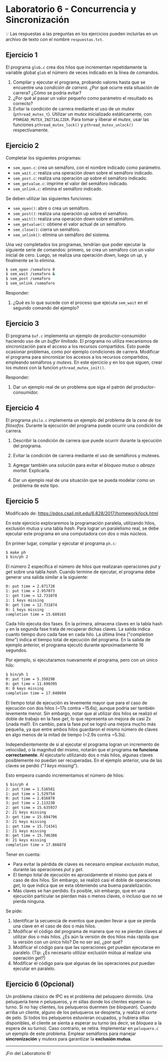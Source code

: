 # Laboratorio 6 - Concurrencia y Sincronización

:bulb: Las respuestas a las preguntas en los ejercicios pueden incluirlas en un archivo de texto con el nombre `respuestas.txt`.

## Ejercicio 1

El programa `glob.c` crea dos hilos que incrementan repetidamente la variable global `glob` el número de veces indicado en la línea de comandos.

1. Compilar y ejecutar el programa, probando valores hasta que se encuentre una _condición de carrera_. ¿Por qué ocurre esta situación de carrera? ¿Cómo se podría evitar?
2. ¿Por qué al pasar un valor pequeño como parámetro el resultado es correcto?
3. Evitar la condición de carrera mediante el uso de un _mutex_ (`pthread_mutex_t`). Utilizar un _mutex_ inicializado estáticamente, con `PTHREAD_MUTEX_INITIALIZER`. Para tomar y liberar el _mutex_, usar las funciones `pthread_mutex_lock()` y `pthread_mutex_unlock()` respectivamente.

## Ejercicio 2

Completar los siguientes programas:

* `sem_open.c`: crea un semáforo, con el nombre indicado como parámetro.
* `sem_wait.c`: realiza una operación _down_ sobre el semáforo indicado.
* `sem_post.c`: realiza una operación _up_ sobre el semáforo indicado.
* `sem_getvalue.c`: imprime el valor del semáforo indicado.
* `sem_unlink.c`: elimina el semáforo indicado.

Se deben utilizar las siguientes funciones:
* `sem_open()`: abre o crea un semáforo.
* `sem_post()`: realiza una operación up sobre el semáforo.
* `sem_wait()`: realiza una operación down sobre el semáforo.
* `sem_getvalue()`: obtiene el valor actual de un semáforo.
* `sem_close()`: cierra un semáforo.
* `sem_unlink()`: elimina un semáforo del sistema.

Una vez completados los programas, tendrían que poder ejecutar la siguiente serie de comandos: primero, se crea un semáforo con un valor inicial de cero. Luego, se  realiza una operación _down_, luego un _up_, y finalmente se lo elimina.

```bash
$ sem_open /semaforo 0
$ sem_wait /semaforo &
$ sem_post /semaforo
$ sem_unlink /semaforo

```
Responder:

1. ¿Qué es lo que sucede con el proceso que ejecuta `sem_wait` en el segundo comando del ejemplo?

## Ejercicio 3

El programa `buf.c` implementa un ejemplo de productor-consumidor haciendo uso de un _buffer limitado_. El programa no utiliza mecanismos de sincronización para el acceso a los recursos compartidos. Esto puede ocasionar problemas, como por ejemplo condiciones de carrera. Modificar el programa para sincronizar los accesos a los recursos compartidos, empleando semáforos y _mutexs_. En este ejercicio y en los que siguen, crear los _mutexs_ con la funcion `pthread_mutex_init()`.

Responder:

1. Dar un ejemplo real de un problema que siga el patrón del productor-consumidor.

## Ejercicio 4

El programa `philo.c` implementa un ejemplo del problema de la _cena de los filósofos_. Durante la ejecución del programa puede ocurrir una condición de carrera.

1. Describir la condición de carrera que puede ocurrir durante la ejecución del programa.

2. Evitar la condición de carrera mediante el uso de semáforos y mutexes.

3. Agregar también una solución para evitar el _bloqueo mutuo_ o _abrazo mortal_. Explicarla.

4. Dar un ejemplo real de una situación que se pueda modelar como un problema de este tipo.

## Ejercicio 5

Modificado de: https://pdos.csail.mit.edu/6.828/2017/homework/lock.html

En este ejercicio exploraremos la programación paralela, utilizando hilos, exclusión mutua y una tabla _hash_. Para lograr un paralelismo real, se debe ejecutar este programa en una computadora con dos o más núcleos. 

En primer lugar, compilar y ejecutar el programa `ph.c`:

```bash
$ make ph
$ bin/ph 2
```

El número 2 especifica el número de hilos que realizaran operaciones _put_ y _get_ sobre una tabla _hash_. Cuando termine de ejecutar, el programa debe generar una salida similar a la siguiente:

```bash
0: put time = 2.871728
1: put time = 2.957073
1: get time = 12.731078
1: 1 keys missing
0: get time = 12.731874
0: 1 keys missing
completion time = 15.689165
```

Cada hilo ejecuta dos fases. En la primera, almacena claves en la tabla hash y en la segunda fase trata de recuperar dichas claves. La salida indica cuanto tiempo duro cada fase en cada hilo. La última linea ("_completion time_") indica el tiempo total de ejecución del programa. En la salida de ejemplo anterior, el programa ejecutó durante aproximadamente 16 segundos.

Por ejemplo, si ejecutaramos nuevamente el programa, pero con un único hilo:

```bash
$ bin/ph 1
0: put time = 5.350298
0: get time = 11.690395
0: 0 keys missing
completion time = 17.040894
```

El tiempo total de ejecución es levemente mayor que para el caso de ejecución con dos hilos (~17s contra ~15.6s), aunque podría ser también levemente menor. Sin embargo, notar que al utilizar dos hilos se realizó el doble de trabajo en la fase _get_, lo que representa un mejora de casi 2x (¡nada mal!). En cambio, para la fase _put_ se logró una mejora mucho más pequeña, ya que entre ambos hilos guardaron el mismo número de claves en algo menos de la mitad de tiempo (~2.9s contra ~5.3s).

Independientemente de si al ejecutar el programa logran un incremento de velocidad, o la magnitud del mismo, notarán que el programa **no funciona correctamente**. Al ejecutarlo utilizando dos o más hilos, algunas claves posiblemente no puedan ser recuperadas. En el ejemplo anterior, una de las claves se perdió ("_1 keys missing_").

Esto empeora cuando incrementamos el número de hilos:

```bash
$ bin/ph 4
2: put time = 1.516581
1: put time = 1.529754
0: put time = 1.816878
3: put time = 2.113230
2: get time = 15.635937
2: 21 keys missing
3: get time = 15.694796
3: 21 keys missing
1: get time = 15.714341
1: 21 keys missing
0: get time = 15.746386
0: 21 keys missing
completion time = 17.866878
```

Tener en cuenta:

- Para evitar la pérdida de claves es necesario emplear _exclusión mutua_, durante las operaciones _put_ y _get_.
- El tiempo total de ejecución es aproxidamente el mismo que para el caso de dos hilos. Sin embargo, se realizó casi el doble de operaciones _get_, lo que indica que se esta obteniendo una buena paralelización.
- Más claves se han perdido. Es posible, sin embargo, que en una ejecución particular se pierdan más o menos claves, o incluso que no se pierda ninguna.

Se pide:

1. Identificar la secuencia de eventos que pueden llevar a que se pierda una clave en el caso de dos o más hilos.
2. Modificar el código del programa de manera que no se pierdan claves al utilizar dos o más hilos. ¿Es aún la versión de dos hilos más rápida que la versión con un único hilo? De no ser así, ¿por qué?
3. Modificar el código para que las operaciones _get_ puedan ejecutarse en paralelo. (Tip: ¿Es necesario utilizar exclusión mútua al realizar una operación _get_?)
4. Modificar el código para que algunas de las operaciones _put_ puedan ejecutar en paralelo.

## Ejercicio 6 (Opcional)

Un problema clásico de IPC es el problema del peluquero dormido. Una peluquería tiene *n* peluqueros, y *m* sillas donde los clientes esperan su turno. Si no hay clientes, los peluqueros duermen (se _bloquean_). Cuando arriba un cliente, alguno de los peluqueros se despierta, y realiza el corte de pelo. Si todos los peluqueros estuvieran ocupados, y hubiera sillas disponibles, el cliente se sienta a esperar su turno (es decir, se _bloquea_ a la espera de su turno). Caso contrario, se retira. Implementar en `peluquero.c` un ejemplo de este problema. Emplear semáforos para manejar **sincronización** y _mutexs_ para garantizar la **exclusión mutua**.

---

¡Fin del Laboratorio 6!
